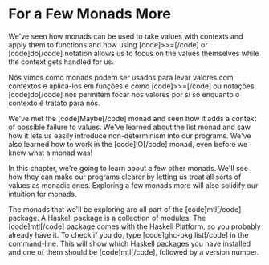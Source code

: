 For a Few Monads More
=====================

We've seen how monads can be used to take values with contexts and apply them to functions and how using [code]&gt;&gt;=[/code] or [code]do[/code] notation allows us to focus on the values themselves while the context gets handled for us.

Nós vimos como monads podem ser usados para levar valores com contextos e aplica-los em funções e como [code]&gt;&gt;=[/code] ou notações [code]do[/code] nos permitem focar nos valores por si só enquanto o contexto é tratato para nós.

We've met the [code]Maybe[/code] monad and seen how it adds a context of possible failure to values. We've learned about the list monad and saw how it lets us easily introduce non-determinism into our programs. We've also learned how to work in the [code]IO[/code] monad, even before we knew what a monad was!

In this chapter, we're going to learn about a few other monads. We'll see how they can make our programs clearer by letting us treat all sorts of values as monadic ones. Exploring a few monads more will also solidify our intuition for monads.

The monads that we'll be exploring are all part of the [code]mtl[/code] package. A Haskell package is a collection of modules. The [code]mtl[/code] package comes with the Haskell Platform, so you probably already have it. To check if you do, type [code]ghc-pkg list[/code] in the command-line. This will show which Haskell packages you have installed and one of them should be [code]mtl[/code], followed by a version number.